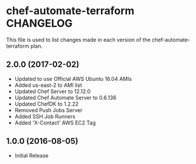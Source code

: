 # chef-automate-terraform CHANGELOG
This file is used to list changes made in each version of the chef-automate-terraform plan.

## 2.0.0 (2017-02-02)

- Updated to use Official AWS Ubuntu 16.04 AMIs
- Added us-east-2 to AMI list
- Updated Chef Server to 12.12.0
- Updated Chef Automate Server to 0.6.136
- Updated ChefDK to 1.2.22
- Removed Push Jobs Server
- Added SSH Job Runners
- Added 'X-Contact' AWS EC2 Tag

## 1.0.0 (2016-08-05)

- Initial Release
